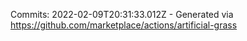 Commits: 2022-02-09T20:31:33.012Z - Generated via https://github.com/marketplace/actions/artificial-grass
<br>
